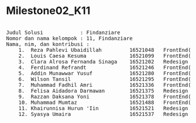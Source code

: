 # Milestone02_K11
<pre>

Judul Solusi            : Findanziare
Nomor dan nama kelompok : 11, Findanziare 
Nama, nim, dan kontribusi : 
    1.  Reza Pahlevi Ubaidillah         16521048   FrontEnd(Message, Chat)
    2.  Louis Caesa Kesuma              16521099   FrontEnd(Login, Register, masukan, masukan terkirim, konfirmasi pembayaran)         
    3.  Clara Alrosa Fernanda Sinaga    16521202   Redesign solusi
    4.  Ferdinand Refrandt              16521246   FrontEnd(settings)
    5.  Addin Munawwar Yusuf            16521280   FrontEnd(feed, search)            
    6.  Wilson Tansil                   16521295   FrontEnd(nominal pembayaran)            
    7.  Muhammad Fadhil Amri            16521336   FrontEnd(About Us)              
    8.  Felisa Aidadora Darmawan        16521375   Redesign solusi  
    9.  Razzan Daksana Yoni             16521378   FrontEnd(post_project,project_detail,home)
    10. Muhammad Mumtaz                 16521488   FrontEnd(Profile)
    11. Khairunnisa Hurun 'Iin          16521521   Redesign solusi            
    12. Syasya Umaira                   16521537   Redesign solusi               
</pre>
